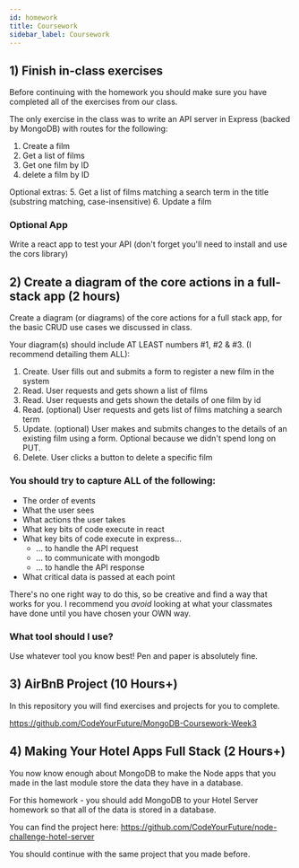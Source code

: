 ```yaml
---
id: homework
title: Coursework
sidebar_label: Coursework
---
```


## 1) Finish in-class exercises

Before continuing with the homework you should make sure you have completed all of the exercises from our class.

The only exercise in the class was to write an API server in Express (backed by MongoDB) with routes for the following:

1. Create a film
2. Get a list of films
3. Get one film by ID
4. delete a film by ID

Optional extras: 5. Get a list of films matching a search term in the title (substring matching, case-insensitive) 6. Update a film

### Optional App

Write a react app to test your API (don't forget you'll need to install and use the cors library)

## 2) Create a diagram of the core actions in a full-stack app (2 hours)

Create a diagram (or diagrams) of the core actions for a full stack app, for the basic CRUD use cases we discussed in class.

Your diagram(s) should include AT LEAST numbers #1, #2 & #3. (I recommend detailing them ALL):

1. Create. User fills out and submits a form to register a new film in the system
2. Read. User requests and gets shown a list of films
3. Read. User requests and gets shown the details of one film by id
4. Read. (optional) User requests and gets list of films matching a search term
5. Update. (optional) User makes and submits changes to the details of an existing film using a form. Optional because we didn't spend long on PUT.
6. Delete. User clicks a button to delete a specific film

### You should try to capture ALL of the following:

- The order of events
- What the user sees
- What actions the user takes
- What key bits of code execute in react
- What key bits of code execute in express...
  - ... to handle the API request
  - ... to communicate with mongodb
  - ... to handle the API response
- What critical data is passed at each point

There's no one right way to do this, so be creative and find a way that works for you. I recommend you _avoid_ looking at what your classmates have done until you have chosen your OWN way.

### What tool should I use?

Use whatever tool you know best! Pen and paper is absolutely fine.

## 3) AirBnB Project (10 Hours+)

In this repository you will find exercises and projects for you to complete.

https://github.com/CodeYourFuture/MongoDB-Coursework-Week3

## 4) Making Your Hotel Apps Full Stack (2 Hours+)

You now know enough about MongoDB to make the Node apps that you made in the last module store the data they have in a database.

For this homework - you should add MongoDB to your Hotel Server homework so that all of the data is stored in a database.

You can find the project here:
https://github.com/CodeYourFuture/node-challenge-hotel-server

You should continue with the same project that you made before.
